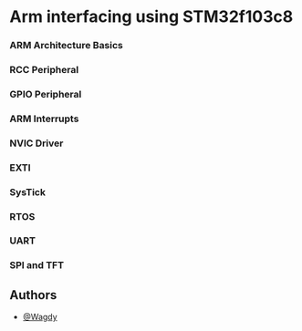 # Arm interfacing using STM32f103c8
### ARM Architecture Basics	
### RCC Peripheral	
### GPIO Peripheral	
### ARM Interrupts	
### NVIC Driver	
### EXTI
### SysTick
### RTOS
### UART
### SPI and TFT
## Authors

- [@Wagdy](https://github.com/ahmedwagdymohy)

